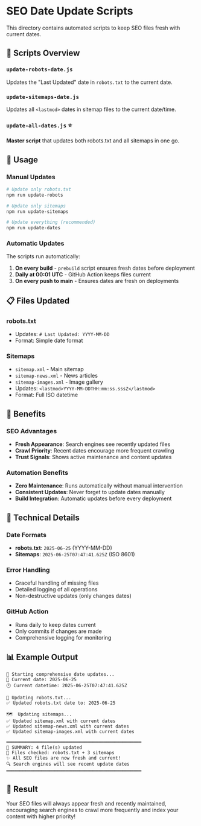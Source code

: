 # SEO Date Update Scripts

This directory contains automated scripts to keep SEO files fresh with current dates.

## 📁 Scripts Overview

### `update-robots-date.js`
Updates the "Last Updated" date in `robots.txt` to the current date.

### `update-sitemaps-date.js`
Updates all `<lastmod>` dates in sitemap files to the current date/time.

### `update-all-dates.js` ⭐
**Master script** that updates both robots.txt and all sitemaps in one go.

## 🚀 Usage

### Manual Updates

```bash
# Update only robots.txt
npm run update-robots

# Update only sitemaps
npm run update-sitemaps

# Update everything (recommended)
npm run update-dates
```

### Automatic Updates

The scripts run automatically:

1. **On every build** - `prebuild` script ensures fresh dates before deployment
2. **Daily at 00:01 UTC** - GitHub Action keeps files current
3. **On every push to main** - Ensures dates are fresh on deployments

## 📋 Files Updated

### robots.txt
- Updates: `# Last Updated: YYYY-MM-DD`
- Format: Simple date format

### Sitemaps
- `sitemap.xml` - Main sitemap
- `sitemap-news.xml` - News articles
- `sitemap-images.xml` - Image gallery
- Updates: `<lastmod>YYYY-MM-DDTHH:mm:ss.sssZ</lastmod>`
- Format: Full ISO datetime

## 🎯 Benefits

### SEO Advantages
- **Fresh Appearance**: Search engines see recently updated files
- **Crawl Priority**: Recent dates encourage more frequent crawling
- **Trust Signals**: Shows active maintenance and content updates

### Automation Benefits
- **Zero Maintenance**: Runs automatically without manual intervention
- **Consistent Updates**: Never forget to update dates manually
- **Build Integration**: Automatic updates before every deployment

## 🔧 Technical Details

### Date Formats
- **robots.txt**: `2025-06-25` (YYYY-MM-DD)
- **Sitemaps**: `2025-06-25T07:47:41.625Z` (ISO 8601)

### Error Handling
- Graceful handling of missing files
- Detailed logging of all operations
- Non-destructive updates (only changes dates)

### GitHub Action
- Runs daily to keep dates current
- Only commits if changes are made
- Comprehensive logging for monitoring

## 📊 Example Output

```
🚀 Starting comprehensive date updates...
📅 Current date: 2025-06-25
🕐 Current datetime: 2025-06-25T07:47:41.625Z

🤖 Updating robots.txt...
✅ Updated robots.txt date to: 2025-06-25

🗺️  Updating sitemaps...
✅ Updated sitemap.xml with current dates
✅ Updated sitemap-news.xml with current dates
✅ Updated sitemap-images.xml with current dates

══════════════════════════════════════════════════
🎯 SUMMARY: 4 file(s) updated
📁 Files checked: robots.txt + 3 sitemaps
✨ All SEO files are now fresh and current!
🔍 Search engines will see recent update dates
══════════════════════════════════════════════════
```

## 🎉 Result

Your SEO files will always appear fresh and recently maintained, encouraging search engines to crawl more frequently and index your content with higher priority!
